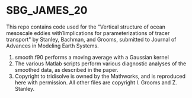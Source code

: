 # SBG_JAMES_20
This repo contains code used for the "Vertical structure of ocean mesoscale eddies with1implications for parameterizations of tracer transport" by Stanley, Bachman, and Grooms, submitted to Journal of Advances in Modeling Earth Systems.
1. smooth.f90 performs a moving average with a Gaussian kernel
2. The various Matlab scripts perform various diagnostic analyses of the smoothed data, as described in the paper.
3. Copyright to tridisolve is owned by the Mathworks, and is reproduced here with permission. All other files are copyright I. Grooms and Z. Stanley.

